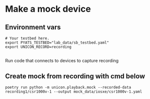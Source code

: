 # Make a mock device

## Environment vars
```shell
# Your testbed here.
export PYATS_TESTBED="lab_data/sb_testbed.yaml"
export UNICON_RECORD=recording
```

## 
Run code that connects to devices to capture recording

## Create mock from recording with cmd below
```shell
poetry run python -m unicon.playback.mock --recorded-data recording1/csr1000v-1 --output mock_data/iosxe/csr1000v-1.yaml
```